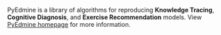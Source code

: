 PyEdmine is a library of algorithms for reproducing **Knowledge Tracing**, **Cognitive Diagnosis**, and **Exercise Recommendation** models. View [PyEdmine homepage](https://zhijiexiong.github.io/sub-page/pyedmine/document/site/index.html) for more information.